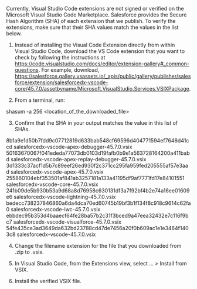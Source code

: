 Currently, Visual Studio Code extensions are not signed or verified on the
Microsoft Visual Studio Code Marketplace. Salesforce provides the Secure Hash
Algorithm (SHA) of each extension that we publish. To verify the extensions,
make sure that their SHA values match the values in the list below.

1. Instead of installing the Visual Code Extension directly from within Visual
   Studio Code, download the VS Code extension that you want to check by
   following the instructions at
   https://code.visualstudio.com/docs/editor/extension-gallery#_common-questions.
   For example, download,
   https://salesforce.gallery.vsassets.io/_apis/public/gallery/publisher/salesforce/extension/salesforcedx-vscode-core/45.7.0/assetbyname/Microsoft.VisualStudio.Services.VSIXPackage.

2. From a terminal, run:

shasum -a 256 <location_of_the_downloaded_file>

3. Confirm that the SHA in your output matches the value in this list of SHAs.

8b1a9e1d50b7fdd9c07712819d633bab548cf69596d404771594ef7648d41ccd  salesforcedx-vscode-apex-debugger-45.7.0.vsix
50163670067f041ededa77073db0103d19fafb0b9e1a563728164200a411babd  salesforcedx-vscode-apex-replay-debugger-45.7.0.vsix
3d1333c37acf1d5b7c89eef26ed930f2c371cc295fa959fed205555af57e3aad  salesforcedx-vscode-apex-45.7.0.vsix
255860104ebf353501af841ab3257181a133a41195df9af7771fd17e84101551  salesforcedx-vscode-core-45.7.0.vsix
241b09de5b930b53a9d68a8d76958c630131df3a7f92bf4b2e74a16ee01609e6  salesforcedx-vscode-lightning-45.7.0.vsix
bedecc738237846860a6da4dca70ed60745b19bf3b1f134f8c918c9614c62fa0  salesforcedx-vscode-lwc-45.7.0.vsix
ebbdec95b353d4baaecf64fe28ba57b2c31f3bced9a47eea32432e7c116f9bc7  salesforcedx-vscode-visualforce-45.7.0.vsix
54fe435ce3ad3649da632bd23788cd47de7456a20f0b609ac1e1e3464f1403c8  salesforcedx-vscode-45.7.0.vsix


4. Change the filename extension for the file that you downloaded from .zip to
.vsix.

5. In Visual Studio Code, from the Extensions view, select ... > Install from
VSIX.

6. Install the verified VSIX file. 